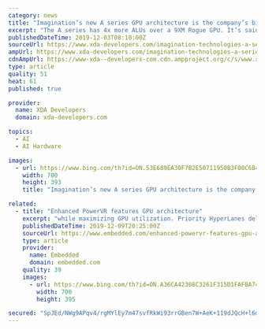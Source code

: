 ```yaml
---
category: news
title: "Imagination’s new A series GPU architecture is the company’s biggest launch in 15 years"
excerpt: "The A series has 4x more ALUs over a 9XM Rogue GPU. It’s said to have 8x faster AI performance. Finally, Imagination says that the A series architecture uses 60% lower power for similar performance. The new A series architecture is applicable for four configurations in the XT series and one XM configuration. The XE series isn’t actually ..."
publishedDateTime: 2019-12-03T08:10:00Z
sourceUrl: https://www.xda-developers.com/imagination-technologies-a-series-gpu-architecture-launch/
ampUrl: https://www.xda-developers.com/imagination-technologies-a-series-gpu-architecture-launch/amp/
cdnAmpUrl: https://www-xda--developers-com.cdn.ampproject.org/c/s/www.xda-developers.com/imagination-technologies-a-series-gpu-architecture-launch/amp/
type: article
quality: 51
heat: 61
published: true

provider:
  name: XDA Developers
  domain: xda-developers.com

topics:
  - AI
  - AI Hardware

images:
  - url: https://www.bing.com/th?id=ON.53E689EA30F7B2E50711950B3F00C6B4
    width: 700
    height: 393
    title: "Imagination’s new A series GPU architecture is the company’s biggest launch in 15 years"

related:
  - title: "Enhanced PowerVR features GPU architecture"
    excerpt: "while maximizing GPU utilization. Priority HyperLanes deliver a dynamic split; for example, prioritizing graphics and delivering all the required performance for that application while an AI task runs alongside using the remaining performance. HyperLane technology can also isolate protected content for rights management. The IMG A-Series GPUs ..."
    publishedDateTime: 2019-12-09T20:25:00Z
    sourceUrl: https://www.embedded.com/enhanced-powervr-features-gpu-architecture/
    type: article
    provider:
      name: Embedded
      domain: embedded.com
    quality: 39
    images:
      - url: https://www.bing.com/th?id=ON.A36CA42308C3261F315D1FAFBA74A55A
        width: 700
        height: 395

secured: "SpJEd/NWg9APqv4/rgMYlEy7m47svfRkWi93rrGBen7W+AeK+119dJQcH+l6mUb2sKZHge4vrOt4BJrqtVvctRt1k2wu/UDTV+V+yuJXGPD7nlF7G3EiO7qPhWKe3+t+LWLq4odEypk2TcycWKOnsOskgpAs7m/0ojqyAqd+4HXm4lYKR+kQWCoRum5FGAjvmaRwY2HQmcCw0sS6FrTcjfmbDV03Lp3ELH2zLR0zysuwmlEBIRI7e2YvQmEXeEi7iJRN5kmCp6ElnOch5F0TwQ==;EM0a6gStmKNmGmwO2r6TQg=="
---
```


